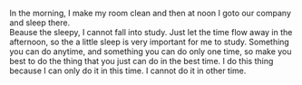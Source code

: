 In the morning, I make my room clean and then at noon I goto our company and sleep there.  
Beause the sleepy, I cannot fall into study. Just let the time flow away in the afternoon, so the a little sleep is very important for me to study. Something you can do anytime, and something you can do only one time, so make you best to do the thing that you just can do in the best time.
I do this thing because I can only do it in this time. I cannot do it in other time.
